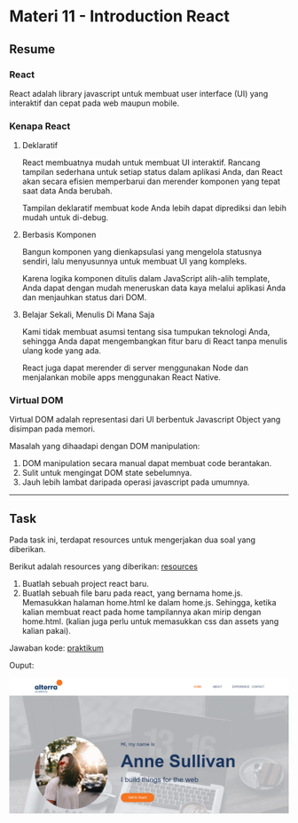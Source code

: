 # Materi 11 - Introduction React

## Resume

### React

React adalah library javascript untuk membuat user interface (UI) yang interaktif dan cepat pada web maupun mobile.

### Kenapa React

1. Deklaratif

   React membuatnya mudah untuk membuat UI interaktif. Rancang tampilan sederhana untuk setiap status dalam aplikasi Anda, dan React akan secara efisien memperbarui dan merender komponen yang tepat saat data Anda berubah.

   Tampilan deklaratif membuat kode Anda lebih dapat diprediksi dan lebih mudah untuk di-debug.

2. Berbasis Komponen

   Bangun komponen yang dienkapsulasi yang mengelola statusnya sendiri, lalu menyusunnya untuk membuat UI yang kompleks.

   Karena logika komponen ditulis dalam JavaScript alih-alih template, Anda dapat dengan mudah meneruskan data kaya melalui aplikasi Anda dan menjauhkan status dari DOM.

3. Belajar Sekali, Menulis Di Mana Saja

   Kami tidak membuat asumsi tentang sisa tumpukan teknologi Anda, sehingga Anda dapat mengembangkan fitur baru di React tanpa menulis ulang kode yang ada.

   React juga dapat merender di server menggunakan Node dan menjalankan mobile apps menggunakan React Native.

### Virtual DOM

Virtual DOM adalah representasi dari UI berbentuk Javascript Object yang disimpan pada memori.

Masalah yang dihaadapi dengan DOM manipulation:

1. DOM manipulation secara manual dapat membuat code berantakan.
2. Sulit untuk mengingat DOM state sebelumnya.
3. Jauh lebih lambat daripada operasi javascript pada umumnya.

---

## Task

Pada task ini, terdapat resources untuk mengerjakan dua soal yang diberikan.

Berikut adalah resources yang diberikan: [resources](./resources/index.html)

1. Buatlah sebuah project react baru.
2. Buatlah sebuah file baru pada react, yang bernama home.js. Memasukkan halaman home.html ke dalam home.js. Sehingga, ketika kalian membuat react pada home tampilannya akan mirip dengan home.html. (kalian juga perlu untuk memasukkan css dan assets yang kalian pakai).

Jawaban kode: [praktikum](./praktikum/src/components/Home.js)

Ouput:

![Output Kode](./screenshot/output-kode.png)
